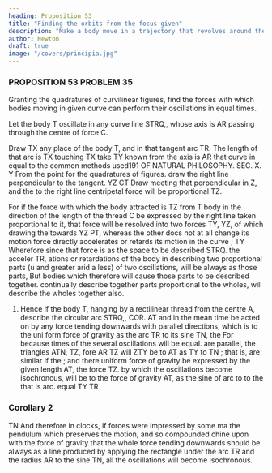 ```yaml
---
heading: Proposition 53
title: "Finding the orbits from the focus given"
description: "Make a body move in a trajectory that revolves around the center of force in the same way as another body in the same trajectory at rest"
author: Newton
draft: true
image: "/covers/principia.jpg"
---
```




### PROPOSITION 53 PROBLEM 35

Granting the quadratures of curvilinear figures, find the forces with which bodies moving in given curve can perform their oscillations in equal times.

Let the body T oscillate in any curve line STRQ,, whose axis is AR passing through the centre of force C.

Draw TX any place of the body T, and in that tangent
arc
TR.
The
length of that arc
is
TX touching
TX take TY
known from
the
axis
is
AR
that curve in
equal to the
common methods used191
OF NATURAL PHILOSOPHY.
SEC. X.
Y
From the point
for the quadratures of figures.
draw the right line
perpendicular to the tangent.
YZ
CT
Draw
meeting that perpendicular in Z, and the
to the right line
centripetal force will be proportional
TZ.

For
if the force
with which the body
attracted
is
TZ
from T
body in the direction of the length of the thread
C
be expressed by the right line
taken proportional to it, that force will be resolved
into two forces TY, YZ, of which
drawing the
towards
YZ
PT,
whereas the other
docs not at all change its motion
force
directly accelerates or retards its mction in the curve
;
TY
Wherefore since that force
is
as the space to be described
STRQ.
the acceler
TR,
ations or retardations of the body in describing two proportional parts (u
and
greater arid a less) of two oscillations, will be always as those parts,
But bodies which
therefore will cause those parts to be described together.
continually describe together parts proportional to the wholes, will describe
the wholes together also.

1. Hence if the
body T, hanging by a rectilinear thread
from the centre A, describe the circular arc STRQ,,
COR.
AT
and in the mean time be acted on by any force tending
downwards with parallel directions, which is to the uni
form force of gravity as the arc TR to its sine TN, the
For because
times of the several oscillations will be equal.
are parallel, the triangles ATN,
TZ,
fore
AR
TZ will
ZTY
be to
AT
as
TY
to
TN
;
that
is,
are similar
if the
;
and there
uniform force
of
gravity be expressed by the given length AT, the force TZ. by which the
oscillations become isochronous, will be to the force of
gravity AT, as the
sine
of
arc
to
to
the
that
is
arc.
equal
TY
TR

### Corollary 2

TN
And
therefore in clocks, if forces were impressed by some ma
the pendulum which preserves the motion, and so compounded
chine upon
with the force of gravity that the whole force tending downwards should
be always as a line produced by applying the rectangle under the arc
TR
and the radius
AR
to
the sine
TN,
all
the oscillations
will
become
isochronous.

